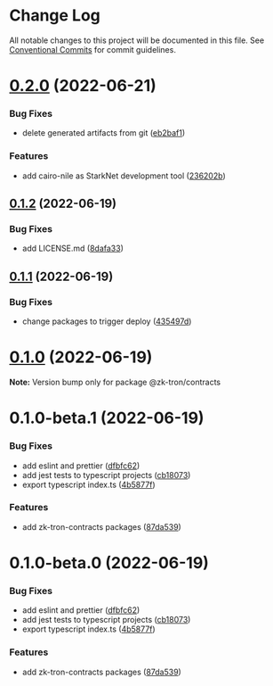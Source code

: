 # Change Log

All notable changes to this project will be documented in this file.
See [Conventional Commits](https://conventionalcommits.org) for commit guidelines.

# [0.2.0](https://github.com/owodunni/zk-tron/compare/@zk-tron/contracts@0.1.2...@zk-tron/contracts@0.2.0) (2022-06-21)


### Bug Fixes

* delete generated artifacts from git ([eb2baf1](https://github.com/owodunni/zk-tron/commit/eb2baf154c7aaa81fa61c66cf1e39b987f50d568))


### Features

* add cairo-nile as StarkNet development tool ([236202b](https://github.com/owodunni/zk-tron/commit/236202b4658164ffaa150a53feed861c77b8d495))





## [0.1.2](https://github.com/owodunni/zk-tron/compare/@zk-tron/contracts@0.1.1...@zk-tron/contracts@0.1.2) (2022-06-19)


### Bug Fixes

* add LICENSE.md ([8dafa33](https://github.com/owodunni/zk-tron/commit/8dafa332d8a4bd0ae350d2808839ce96e5939b6e))





## [0.1.1](https://github.com/owodunni/zk-tron/compare/@zk-tron/contracts@0.1.0...@zk-tron/contracts@0.1.1) (2022-06-19)


### Bug Fixes

* change packages to trigger deploy ([435497d](https://github.com/owodunni/zk-tron/commit/435497d141f118be1b0a207091361b2f67a63153))





# [0.1.0](https://github.com/owodunni/zk-tron/compare/@zk-tron/contracts@0.1.0-beta.1...@zk-tron/contracts@0.1.0) (2022-06-19)

**Note:** Version bump only for package @zk-tron/contracts





# 0.1.0-beta.1 (2022-06-19)


### Bug Fixes

* add eslint and prettier ([dfbfc62](https://github.com/owodunni/zk-tron/commit/dfbfc6255c416247751cd31347775592a83a2025))
* add jest tests to typescript projects ([cb18073](https://github.com/owodunni/zk-tron/commit/cb18073108b2041c1a4eb485bfe26132c3e7a6ce))
* export typescript index.ts ([4b5877f](https://github.com/owodunni/zk-tron/commit/4b5877f3a9a5a5285c3e2aaf3cf81e4f9d70d145))


### Features

* add zk-tron-contracts packages ([87da539](https://github.com/owodunni/zk-tron/commit/87da539b2c0122bea4a6709ed99371445316995a))





# 0.1.0-beta.0 (2022-06-19)


### Bug Fixes

* add eslint and prettier ([dfbfc62](https://github.com/owodunni/zk-tron/commit/dfbfc6255c416247751cd31347775592a83a2025))
* add jest tests to typescript projects ([cb18073](https://github.com/owodunni/zk-tron/commit/cb18073108b2041c1a4eb485bfe26132c3e7a6ce))
* export typescript index.ts ([4b5877f](https://github.com/owodunni/zk-tron/commit/4b5877f3a9a5a5285c3e2aaf3cf81e4f9d70d145))


### Features

* add zk-tron-contracts packages ([87da539](https://github.com/owodunni/zk-tron/commit/87da539b2c0122bea4a6709ed99371445316995a))
